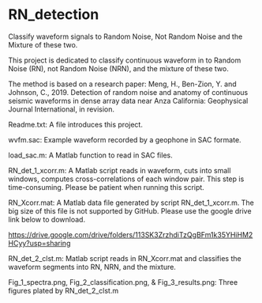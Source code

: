 # RN_detection
Classify waveform signals to Random Noise, Not Random Noise and the Mixture of these two.

This project is dedicated to classify continuous waveform in to Random Noise (RN),
not Random Noise (NRN), and the mixture of these two. 

The method is based on a research paper:
Meng, H., Ben-Zion, Y. and Johnson, C., 2019. Detection of random noise and anatomy 
of continuous seismic waveforms in dense array data near Anza California: Geophysical 
Journal International, in revision.

Readme.txt: 
  A file introduces this project.

wvfm.sac: 
  Example waveform recorded by a geophone in SAC formate.

load_sac.m: 
  A Matlab function to read in SAC files.

RN_det_1_xcorr.m: 
  A Matlab script reads in waveform, cuts into small windows, computes 
  cross-correlations of each window pair. This step is time-consuming.
  Please be patient when running this script.

RN_Xcorr.mat: 
  A Matlab data file generated by script RN_det_1_xcorr.m. The big size of this file
  is not supported by GitHub. Please use the google drive link below to download.

  https://drive.google.com/drive/folders/113SK3ZrzhdiTzQgBFm1k35YHiHM2HCyy?usp=sharing

RN_det_2_clst.m: 
   Matlab script reads in RN_Xcorr.mat and classifies the waveform segments into
   RN, NRN, and the mixture.

Fig_1_spectra.png, Fig_2_classification.png, & Fig_3_results.png: 
   Three figures plated by RN_det_2_clst.m
